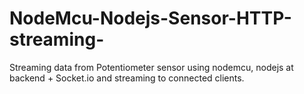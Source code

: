 # NodeMcu-Nodejs-Sensor-HTTP-streaming-
Streaming data from Potentiometer sensor using nodemcu, nodejs at backend + Socket.io and streaming to connected clients.
